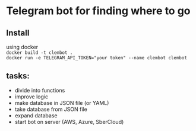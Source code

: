 # Telegram bot for finding where to go
## Install
using docker    
`docker build -t clembot .`    
`docker run -e TELEGRAM_API_TOKEN="your token" --name clembot clembot`

## tasks:
- divide into functions
- improve logic
- make database in JSON file (or YAML)
- take database from JSON file
- expand database
- start bot on server (AWS, Azure, SberCloud)
